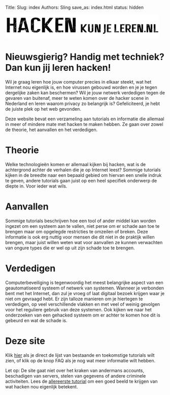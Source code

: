 Title: 
Slug: index
Authors: Sling
save_as: index.html
status: hidden

![Logo](images/logo.png)

# Nieuwsgierig? Handig met techniek? Dan kun jij leren hacken!

Wil je graag leren hoe jouw computer precies in elkaar steekt, wat het Internet nou eigenlijk is, en hoe virussen gebouwd worden en je je tegen dergelijke zaken kan beschermen? Wil je jouw netwerk verdedigen tegen de gevaren van buitenaf, meer te weten komen over de hacker scene in Nederland en leren waarom privacy zo belangrijk is? Gefeliciteerd, je hebt de juiste plek op het web gevonden.

Deze website bevat een verzameling aan tutorials en informatie die allemaal in meer of mindere mate met hacken te maken hebben. Ze gaan over zowel de theorie, het aanvallen en het verdedigen.

# Theorie

Welke technologieën komen er allemaal kijken bij hacken, wat is de achtergrond achter de verhalen die je op Internet leest? Sommige tutorials kijken in de breedte naar een bepaald gebied om hiervan een snelle indruk te geven, andere tutorials gaan juist op een heel specifiek onderwerp de diepte in. Voor ieder wat wils.

# Aanvallen

Sommige tutorials beschrijven hoe een tool of ander middel kan worden ingezet om een systeem aan te vallen, niet perse om er schade aan toe te brengen maar om opgelegde restricties te omzeilen of breken. Deze informatie is ook erg nuttig voor mensen die dit niet in de praktijk willen brengen, maar juist willen weten wat voor aanvallen ze kunnen verwachten van ongure types die er wel op uit zijn schade toe te brengen.

# Verdedigen

Computerbeveiliging is tegenwoordig het meest belangrijke aspect van een geautomatiseerd systeem of netwerk van systemen. Wanneer je verbonden bent met het Internet, dan zul je vroeg of laat digitaal bezoek krijgen waar je niet om gevraagd hebt. Er zijn talloze manieren om je hiertegen te verdedigen, op veel verschillende vlakken en met veel of weinig gevolgen voor het reguliere gebruik van deze systemen. Ook kijken we naar het onderzoeken van een gehacked systeem om er achter te komen hoe dit is gebeurd en wat de schade is.

# Deze site

Klik [hier](tutorials.html) als je direct de lijst van bestaande en toekomstige tutorials wilt zien, of klik op de knop FAQ als je nog wat meer informatie wilt hebben.

Let op: De site gaat niet over het kraken van andermans accounts, beschadigen van servers, stelen van gegevens of andere criminele activiteiten. Lees de [allereerste tutorial](introductie-wat-is-hacken-is-deze-site-voor-mij.html) om een goed beeld te krijgen van wat hacken nou eigenlijk betekent.
